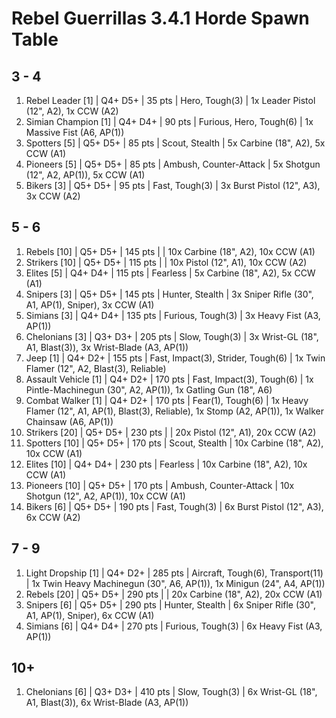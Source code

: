 # Rebel Guerrillas 3.4.1 Horde Spawn Table

## 3 - 4

1. Rebel Leader [1] | Q4+ D5+ | 35 pts | Hero, Tough(3) | 1x Leader Pistol (12", A2), 1x CCW (A2)
1. Simian Champion [1] | Q4+ D4+ | 90 pts | Furious, Hero, Tough(6) | 1x Massive Fist (A6, AP(1))
1. Spotters [5] | Q5+ D5+ | 85 pts | Scout, Stealth | 5x Carbine (18", A2), 5x CCW (A1)
1. Pioneers [5] | Q5+ D5+ | 85 pts | Ambush, Counter-Attack | 5x Shotgun (12", A2, AP(1)), 5x CCW (A1)
1. Bikers [3] | Q5+ D5+ | 95 pts | Fast, Tough(3) | 3x Burst Pistol (12", A3), 3x CCW (A2)

## 5 - 6

1. Rebels [10] | Q5+ D5+ | 145 pts |  | 10x Carbine (18", A2), 10x CCW (A1)
1. Strikers [10] | Q5+ D5+ | 115 pts |  | 10x Pistol (12", A1), 10x CCW (A2)
1. Elites [5] | Q4+ D4+ | 115 pts | Fearless | 5x Carbine (18", A2), 5x CCW (A1)
1. Snipers [3] | Q5+ D5+ | 145 pts | Hunter, Stealth | 3x Sniper Rifle (30", A1, AP(1), Sniper), 3x CCW (A1)
1. Simians [3] | Q4+ D4+ | 135 pts | Furious, Tough(3) | 3x Heavy Fist (A3, AP(1))
1. Chelonians [3] | Q3+ D3+ | 205 pts | Slow, Tough(3) | 3x Wrist-GL (18", A1, Blast(3)), 3x Wrist-Blade (A3, AP(1))
1. Jeep [1] | Q4+ D2+ | 155 pts | Fast, Impact(3), Strider, Tough(6) | 1x Twin Flamer (12", A2, Blast(3), Reliable)
1. Assault Vehicle [1] | Q4+ D2+ | 170 pts | Fast, Impact(3), Tough(6) | 1x Pintle-Machinegun (30", A2, AP(1)), 1x Gatling Gun (18", A6)
1. Combat Walker [1] | Q4+ D2+ | 170 pts | Fear(1), Tough(6) | 1x Heavy Flamer (12", A1, AP(1), Blast(3), Reliable), 1x Stomp (A2, AP(1)), 1x Walker Chainsaw (A6, AP(1))
1. Strikers [20] | Q5+ D5+ | 230 pts |  | 20x Pistol (12", A1), 20x CCW (A2)
1. Spotters [10] | Q5+ D5+ | 170 pts | Scout, Stealth | 10x Carbine (18", A2), 10x CCW (A1)
1. Elites [10] | Q4+ D4+ | 230 pts | Fearless | 10x Carbine (18", A2), 10x CCW (A1)
1. Pioneers [10] | Q5+ D5+ | 170 pts | Ambush, Counter-Attack | 10x Shotgun (12", A2, AP(1)), 10x CCW (A1)
1. Bikers [6] | Q5+ D5+ | 190 pts | Fast, Tough(3) | 6x Burst Pistol (12", A3), 6x CCW (A2)

## 7 - 9

1. Light Dropship [1] | Q4+ D2+ | 285 pts | Aircraft, Tough(6), Transport(11) | 1x Twin Heavy Machinegun (30", A6, AP(1)), 1x Minigun (24", A4, AP(1))
1. Rebels [20] | Q5+ D5+ | 290 pts |  | 20x Carbine (18", A2), 20x CCW (A1)
1. Snipers [6] | Q5+ D5+ | 290 pts | Hunter, Stealth | 6x Sniper Rifle (30", A1, AP(1), Sniper), 6x CCW (A1)
1. Simians [6] | Q4+ D4+ | 270 pts | Furious, Tough(3) | 6x Heavy Fist (A3, AP(1))

## 10+

1. Chelonians [6] | Q3+ D3+ | 410 pts | Slow, Tough(3) | 6x Wrist-GL (18", A1, Blast(3)), 6x Wrist-Blade (A3, AP(1))